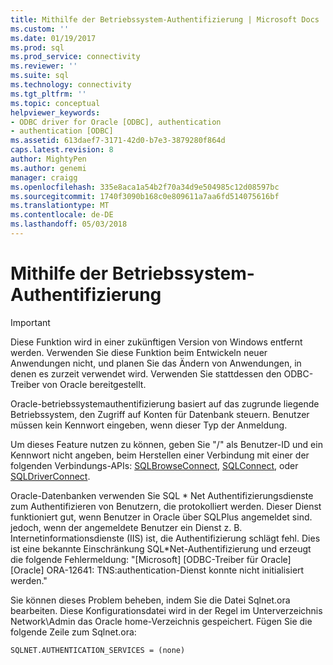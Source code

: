 ```yaml
---
title: Mithilfe der Betriebssystem-Authentifizierung | Microsoft Docs
ms.custom: ''
ms.date: 01/19/2017
ms.prod: sql
ms.prod_service: connectivity
ms.reviewer: ''
ms.suite: sql
ms.technology: connectivity
ms.tgt_pltfrm: ''
ms.topic: conceptual
helpviewer_keywords:
- ODBC driver for Oracle [ODBC], authentication
- authentication [ODBC]
ms.assetid: 613daef7-3171-42d0-b7e3-3879280f864d
caps.latest.revision: 8
author: MightyPen
ms.author: genemi
manager: craigg
ms.openlocfilehash: 335e8aca1a54b2f70a34d9e504985c12d08597bc
ms.sourcegitcommit: 1740f3090b168c0e809611a7aa6fd514075616bf
ms.translationtype: MT
ms.contentlocale: de-DE
ms.lasthandoff: 05/03/2018
---
```

# <a name="using-operating-system-authentication"></a>Mithilfe der Betriebssystem-Authentifizierung
> [!IMPORTANT]  
>  Diese Funktion wird in einer zukünftigen Version von Windows entfernt werden. Verwenden Sie diese Funktion beim Entwickeln neuer Anwendungen nicht, und planen Sie das Ändern von Anwendungen, in denen es zurzeit verwendet wird. Verwenden Sie stattdessen den ODBC-Treiber von Oracle bereitgestellt.  
  
 Oracle-betriebssystemauthentifizierung basiert auf das zugrunde liegende Betriebssystem, den Zugriff auf Konten für Datenbank steuern. Benutzer müssen kein Kennwort eingeben, wenn dieser Typ der Anmeldung.  
  
 Um dieses Feature nutzen zu können, geben Sie "/" als Benutzer-ID und ein Kennwort nicht angeben, beim Herstellen einer Verbindung mit einer der folgenden Verbindungs-APIs: [SQLBrowseConnect](../../odbc/microsoft/level-2-api-functions-odbc-driver-for-oracle.md), [SQLConnect](../../odbc/microsoft/core-level-api-functions-odbc-driver-for-oracle.md), oder [ SQLDriverConnect](../../odbc/microsoft/level-1-api-functions-odbc-driver-for-oracle.md).  
  
 Oracle-Datenbanken verwenden Sie SQL * Net Authentifizierungsdienste zum Authentifizieren von Benutzern, die protokolliert werden. Dieser Dienst funktioniert gut, wenn Benutzer in Oracle über SQLPlus angemeldet sind. jedoch, wenn der angemeldete Benutzer ein Dienst z. B. Internetinformationsdienste (IIS) ist, die Authentifizierung schlägt fehl. Dies ist eine bekannte Einschränkung SQL\*Net-Authentifizierung und erzeugt die folgende Fehlermeldung: "[Microsoft] [ODBC-Treiber für Oracle] [Oracle] ORA-12641: TNS:authentication-Dienst konnte nicht initialisiert werden."  
  
 Sie können dieses Problem beheben, indem Sie die Datei Sqlnet.ora bearbeiten. Diese Konfigurationsdatei wird in der Regel im Unterverzeichnis Network\Admin das Oracle home-Verzeichnis gespeichert. Fügen Sie die folgende Zeile zum Sqlnet.ora:  
  
```  
SQLNET.AUTHENTICATION_SERVICES = (none)  
```
